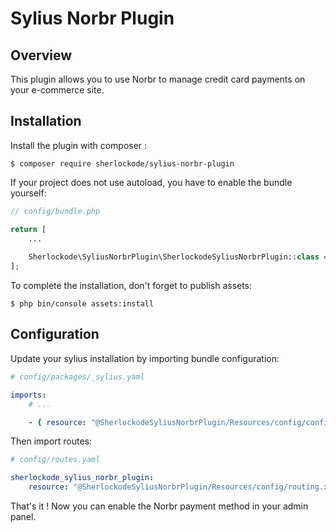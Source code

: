 # Sylius Norbr Plugin

## Overview

This plugin allows you to use Norbr to manage credit card payments on your e-commerce site.

## Installation

Install the plugin with composer :

```shell
$ composer require sherlockode/sylius-norbr-plugin
```

If your project does not use autoload, you have to enable the bundle yourself:

```php
// config/bundle.php

return [
    ...
    
    Sherlockode\SyliusNorbrPlugin\SherlockodeSyliusNorbrPlugin::class => ['all' => true],
];
```

To complete the installation, don't forget to publish assets:

```shell
$ php bin/console assets:install
```

## Configuration

Update your sylius installation by importing bundle configuration:

```yaml
# config/packages/_sylius.yaml

imports:
    # ...

    - { resource: "@SherlockodeSyliusNorbrPlugin/Resources/config/config.yaml" }
```

Then import routes:

```yaml
# config/routes.yaml

sherlockode_sylius_norbr_plugin:
    resource: "@SherlockodeSyliusNorbrPlugin/Resources/config/routing.xml"
```

That's it ! Now you can enable the Norbr payment method in your admin panel.
